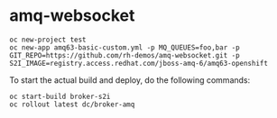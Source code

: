 # amq-websocket
```
oc new-project test
oc new-app amq63-basic-custom.yml -p MQ_QUEUES=foo,bar -p GIT_REPO=https://github.com/rh-demos/amq-websocket.git -p S2I_IMAGE=registry.access.redhat.com/jboss-amq-6/amq63-openshift
```
To start the actual build and deploy, do the following commands:
```
oc start-build broker-s2i
oc rollout latest dc/broker-amq
```
